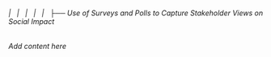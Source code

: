 ###### |   |   |   |   |   ├── Use of Surveys and Polls to Capture Stakeholder Views on Social Impact

*Add content here*